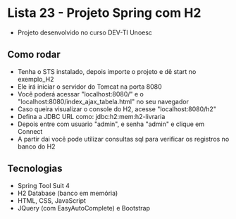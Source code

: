 # Lista 23 - Projeto Spring com H2
- Projeto desenvolvido no curso DEV-TI Unoesc

## Como rodar
- Tenha o STS instalado, depois importe o projeto e dê start no exemplo_H2
- Ele irá iniciar o servidor do Tomcat na porta 8080
- Você poderá acessar "localhost:8080/" e o "localhost:8080/index_ajax_tabela.html" no seu navegador
- Caso queira visualizar o console do H2, acesse "localhost:8080/h2"
- Defina a JDBC URL como: jdbc:h2:mem:h2-livraria
- Depois entre com usuario "admin", e senha "admin" e clique em Connect
- A partir dai você pode utilizar consultas sql para verificar os registros no banco do H2

## Tecnologias
- Spring Tool Suit 4
- H2 Database (banco em memória)
- HTML, CSS, JavaScript
- JQuery (com EasyAutoComplete) e Bootstrap